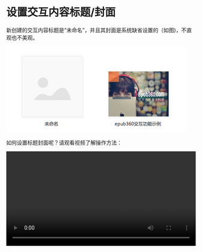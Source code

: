 # 设置交互内容标题/封面

新创建的交互内容标题是“未命名”，并且其封面是系统缺省设置的（如图)，不直观也不美观。

![](../images/lesson-1/cover.png)

如何设置标题封面呢？请观看视频了解操作方法：

<video width="100%" controls><source src="http://qn.media.epub360.com/materials/video/db64a9e3b219531ce43e22148fac670b.mp4?avthumb/ipad_low" type="video/mp4"></video>
